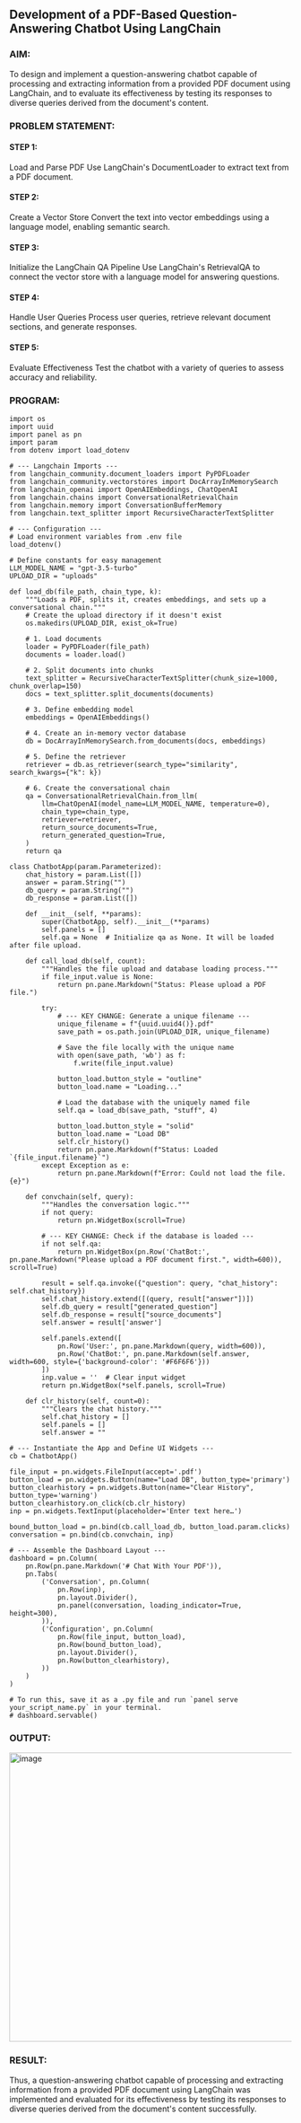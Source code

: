 ## Development of a PDF-Based Question-Answering Chatbot Using LangChain

### AIM:
To design and implement a question-answering chatbot capable of processing and extracting information from a provided PDF document using LangChain, and to evaluate its effectiveness by testing its responses to diverse queries derived from the document's content.

### PROBLEM STATEMENT:

#### STEP 1: 
Load and Parse PDF
Use LangChain's DocumentLoader to extract text from a PDF document.

#### STEP 2: 
Create a Vector Store
Convert the text into vector embeddings using a language model, enabling semantic search.

#### STEP 3: 
Initialize the LangChain QA Pipeline
Use LangChain's RetrievalQA to connect the vector store with a language model for answering questions.

#### STEP 4: 
Handle User Queries
Process user queries, retrieve relevant document sections, and generate responses.

#### STEP 5: 
Evaluate Effectiveness
Test the chatbot with a variety of queries to assess accuracy and reliability.

### PROGRAM:
```
import os
import uuid
import panel as pn
import param
from dotenv import load_dotenv

# --- Langchain Imports ---
from langchain_community.document_loaders import PyPDFLoader
from langchain_community.vectorstores import DocArrayInMemorySearch
from langchain_openai import OpenAIEmbeddings, ChatOpenAI
from langchain.chains import ConversationalRetrievalChain
from langchain.memory import ConversationBufferMemory
from langchain.text_splitter import RecursiveCharacterTextSplitter

# --- Configuration ---
# Load environment variables from .env file
load_dotenv()

# Define constants for easy management
LLM_MODEL_NAME = "gpt-3.5-turbo"
UPLOAD_DIR = "uploads"

def load_db(file_path, chain_type, k):
    """Loads a PDF, splits it, creates embeddings, and sets up a conversational chain."""
    # Create the upload directory if it doesn't exist
    os.makedirs(UPLOAD_DIR, exist_ok=True)

    # 1. Load documents
    loader = PyPDFLoader(file_path)
    documents = loader.load()

    # 2. Split documents into chunks
    text_splitter = RecursiveCharacterTextSplitter(chunk_size=1000, chunk_overlap=150)
    docs = text_splitter.split_documents(documents)

    # 3. Define embedding model
    embeddings = OpenAIEmbeddings()

    # 4. Create an in-memory vector database
    db = DocArrayInMemorySearch.from_documents(docs, embeddings)

    # 5. Define the retriever
    retriever = db.as_retriever(search_type="similarity", search_kwargs={"k": k})
    
    # 6. Create the conversational chain
    qa = ConversationalRetrievalChain.from_llm(
        llm=ChatOpenAI(model_name=LLM_MODEL_NAME, temperature=0),
        chain_type=chain_type,
        retriever=retriever,
        return_source_documents=True,
        return_generated_question=True,
    )
    return qa

class ChatbotApp(param.Parameterized):
    chat_history = param.List([])
    answer = param.String("")
    db_query = param.String("")
    db_response = param.List([])
    
    def __init__(self, **params):
        super(ChatbotApp, self).__init__(**params)
        self.panels = []
        self.qa = None  # Initialize qa as None. It will be loaded after file upload.

    def call_load_db(self, count):
        """Handles the file upload and database loading process."""
        if file_input.value is None:
            return pn.pane.Markdown("Status: Please upload a PDF file.")
        
        try:
            # --- KEY CHANGE: Generate a unique filename ---
            unique_filename = f"{uuid.uuid4()}.pdf"
            save_path = os.path.join(UPLOAD_DIR, unique_filename)
            
            # Save the file locally with the unique name
            with open(save_path, 'wb') as f:
                f.write(file_input.value)

            button_load.button_style = "outline"
            button_load.name = "Loading..."
            
            # Load the database with the uniquely named file
            self.qa = load_db(save_path, "stuff", 4)
            
            button_load.button_style = "solid"
            button_load.name = "Load DB"
            self.clr_history()
            return pn.pane.Markdown(f"Status: Loaded `{file_input.filename}`")
        except Exception as e:
            return pn.pane.Markdown(f"Error: Could not load the file. {e}")

    def convchain(self, query):
        """Handles the conversation logic."""
        if not query:
            return pn.WidgetBox(scroll=True)
            
        # --- KEY CHANGE: Check if the database is loaded ---
        if not self.qa:
            return pn.WidgetBox(pn.Row('ChatBot:', pn.pane.Markdown("Please upload a PDF document first.", width=600)), scroll=True)
        
        result = self.qa.invoke({"question": query, "chat_history": self.chat_history})
        self.chat_history.extend([(query, result["answer"])])
        self.db_query = result["generated_question"]
        self.db_response = result["source_documents"]
        self.answer = result['answer']
        
        self.panels.extend([
            pn.Row('User:', pn.pane.Markdown(query, width=600)),
            pn.Row('ChatBot:', pn.pane.Markdown(self.answer, width=600, style={'background-color': '#F6F6F6'}))
        ])
        inp.value = ''  # Clear input widget
        return pn.WidgetBox(*self.panels, scroll=True)

    def clr_history(self, count=0):
        """Clears the chat history."""
        self.chat_history = []
        self.panels = []
        self.answer = ""

# --- Instantiate the App and Define UI Widgets ---
cb = ChatbotApp()

file_input = pn.widgets.FileInput(accept='.pdf')
button_load = pn.widgets.Button(name="Load DB", button_type='primary')
button_clearhistory = pn.widgets.Button(name="Clear History", button_type='warning')
button_clearhistory.on_click(cb.clr_history)
inp = pn.widgets.TextInput(placeholder='Enter text here…')

bound_button_load = pn.bind(cb.call_load_db, button_load.param.clicks)
conversation = pn.bind(cb.convchain, inp)

# --- Assemble the Dashboard Layout ---
dashboard = pn.Column(
    pn.Row(pn.pane.Markdown('# Chat With Your PDF')),
    pn.Tabs(
        ('Conversation', pn.Column(
            pn.Row(inp),
            pn.layout.Divider(),
            pn.panel(conversation, loading_indicator=True, height=300),
        )),
        ('Configuration', pn.Column(
            pn.Row(file_input, button_load),
            pn.Row(bound_button_load),
            pn.layout.Divider(),
            pn.Row(button_clearhistory),
        ))
    )
)

# To run this, save it as a .py file and run `panel serve your_script_name.py` in your terminal.
# dashboard.servable()
```

### OUTPUT:
<img width="762" height="515" alt="image" src="https://github.com/user-attachments/assets/af9c4deb-f273-45b7-9b41-49c20e06435f" />

### RESULT:
Thus, a question-answering chatbot capable of processing and extracting information from a provided PDF document using LangChain was implemented and evaluated for its effectiveness by testing its responses to diverse queries derived from the document's content successfully.
